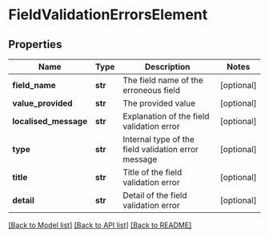# FieldValidationErrorsElement

## Properties
Name | Type | Description | Notes
------------ | ------------- | ------------- | -------------
**field_name** | **str** | The field name of the erroneous field | [optional] 
**value_provided** | **str** | The provided value | [optional] 
**localised_message** | **str** | Explanation of the field validation error | [optional] 
**type** | **str** | Internal type of the field validation error message | [optional] 
**title** | **str** | Title of the field validation error | [optional] 
**detail** | **str** | Detail of the field validation error | [optional] 

[[Back to Model list]](../README.md#documentation-for-models) [[Back to API list]](../README.md#documentation-for-api-endpoints) [[Back to README]](../README.md)


